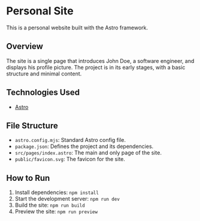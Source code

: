 
# Personal Site

This is a personal website built with the Astro framework.

## Overview

The site is a single page that introduces John Doe, a software engineer, and displays his profile picture. The project is in its early stages, with a basic structure and minimal content.

## Technologies Used

- [Astro](https://astro.build/)

## File Structure

- `astro.config.mjs`: Standard Astro config file.
- `package.json`: Defines the project and its dependencies.
- `src/pages/index.astro`: The main and only page of the site.
- `public/favicon.svg`: The favicon for the site.

## How to Run

1. Install dependencies: `npm install`
2. Start the development server: `npm run dev`
3. Build the site: `npm run build`
4. Preview the site: `npm run preview`

